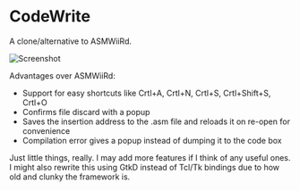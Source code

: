 # CodeWrite
A clone/alternative to ASMWiiRd.

![Screenshot](http://i.imgur.com/1FW9W73.png)

Advantages over ASMWiiRd:
* Support for easy shortcuts like Crtl+A, Crtl+N, Crtl+S, Crtl+Shift+S, Crtl+O
* Confirms file discard with a popup
* Saves the insertion address to the .asm file and reloads it on re-open for convenience
* Compilation error gives a popup instead of dumping it to the code box

Just little things, really. I may add more features if I think of any useful ones. I might also rewrite this using GtkD instead of Tcl/Tk bindings due to how old and clunky the framework is.
